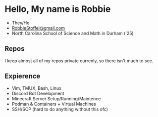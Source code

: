 # Hello, My name is Robbie

* They/He
* RobbieStoffel@gmail.com
* North Carolina School of Science and Math in Durham ('25)

## Repos

I keep almost all of my repos private currenly, so there isn't much to see.

## Expierence

* Vim, TMUX, Bash, Linux
* Discord Bot Development
* Minecraft Server Setup/Running/Maintence
* Podman & Containers + Virtual Machines
* SSH/SCP (hard to do anything without this ofc)

  

<!--
**robbiestoffel/robbiestoffel** is a ✨ _special_ ✨ repository because its `README.md` (this file) appears on your GitHub profile.

Here are some ideas to get you started:

- 🔭 I’m currently working on ...
- 🌱 I’m currently learning ...
- 👯 I’m looking to collaborate on ...
- 🤔 I’m looking for help with ...
- 💬 Ask me about ...
- 📫 How to reach me: ...
- 😄 Pronouns: ...
- ⚡ Fun fact: ...
-->
